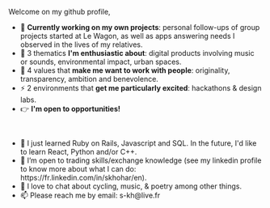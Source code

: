 Welcome on my github profile,

- 🔭 <strong>Currently working on my own projects</strong>: personal follow-ups of group projects started at Le Wagon, as well as apps answering needs I observed in the lives of my relatives.
- 📌 3 thematics <strong>I'm enthusiastic about</strong>: digital products involving music or sounds, environmental impact, urban spaces.
- 👯 4 values that <strong>make me want to work with people</strong>: originality, transparency, ambition and benevolence.
- ⚡️ 2 environments that <strong>get me particularly excited</strong>: hackathons & design labs.
- 👉 <strong>I'm open to opportunities!</strong>
<br>
<ul>
<li> 🌱 I just learned Ruby on Rails, Javascript and SQL. In the future, I'd like to learn React, Python and/or C++. </li>
<li> 🧩 I’m open to trading skills/exchange knowledge (see my linkedin profile to know more about what I can do: https://fr.linkedin.com/in/skhohar/en).
<li> 💬 I love to chat about cycling, music, & poetry among other things.
<li> 📫 Please reach me by email: s-kh@live.fr
 </ul>

